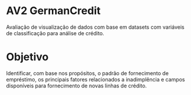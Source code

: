# AV2 GermanCredit
Avaliação de visualização de dados com base em datasets com variáveis de classificação para análise de crédito.


# Objetivo

 Identificar,  com base nos propósitos, o padrão de fornecimento de empréstimo, 
os principais fatores relacionados a inadimplência e campos disponíveis para
fornecimento de novas linhas de crédito. 
